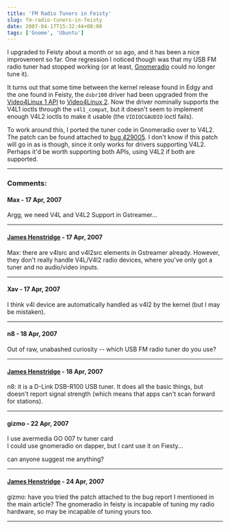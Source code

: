 ```yaml
---
title: 'FM Radio Tuners in Feisty'
slug: fm-radio-tuners-in-feisty
date: 2007-04-17T15:32:44+08:00
tags: ['Gnome', 'Ubuntu']
---
```


I upgraded to Feisty about a month or so ago, and it has been a nice
improvement so far. One regression I noticed though was that my USB FM
radio tuner had stopped working (or at least,
[Gnomeradio](http://www.wh-hms.uni-ulm.de/~mfcn/gnomeradio/) could no
longer tune it).

It turns out that some time between the kernel release found in Edgy and
the one found in Feisty, the `dsbr100` driver had been upgraded from the
[Video4Linux 1
API](http://www.linuxtv.org/downloads/video4linux/API/V4L1_API.html) to
[Video4Linux
2](http://www.linuxtv.org/downloads/video4linux/API/V4L2_API). Now the
driver nominally supports the V4L1 ioctls through the `v4l1_compat`, but
it doesn\'t seem to implement enough V4L2 ioctls to make it usable (the
`VIDIOCGAUDIO` ioctl fails).

To work around this, I ported the tuner code in Gnomeradio over to V4L2.
The patch can be found attached to [bug
429005](http://bugzilla.gnome.org/show_bug.cgi?id=429005 "Port radio tuner code over to the Video4Linux 2 API").
I don\'t know if this patch will go in as is though, since it only works
for drivers supporting V4L2. Perhaps it\'d be worth supporting both
APIs, using V4L2 if both are supported.

---
### Comments:
#### Max - <time datetime="2007-04-17 18:33:00">17 Apr, 2007</time>

Argg, we need V4L and V4L2 Support in Gstreamer\...

---
#### [James Henstridge](http://blogs.gnome.org/jamesh) - <time datetime="2007-04-17 19:21:17">17 Apr, 2007</time>

Max: there are v4lsrc and v4l2src elements in Gstreamer already.
However, they don\'t really handle V4L/V4l2 radio devices, where you\'ve
only got a tuner and no audio/video inputs.

---
#### Xav - <time datetime="2007-04-17 23:33:22">17 Apr, 2007</time>

I think v4l device are automatically handled as v4l2 by the kernel (but
I may be mistaken).

---
#### n8 - <time datetime="2007-04-18 06:13:28">18 Apr, 2007</time>

Out of raw, unabashed curiosity \-- which USB FM radio tuner do you use?

---
#### [James Henstridge](http://blogs.gnome.org/jamesh) - <time datetime="2007-04-18 10:35:13">18 Apr, 2007</time>

n8: it is a D-Link DSB-R100 USB tuner. It does all the basic things, but
doesn\'t report signal strength (which means that apps can\'t scan
forward for stations).

---
#### gizmo - <time datetime="2007-04-22 06:41:21">22 Apr, 2007</time>

I use avermedia GO 007 tv tuner card\
I could use gnomeradio on dapper, but I cant use it on Fiesty\...

can anyone suggest me anything?

---
#### [James Henstridge](http://blogs.gnome.org/jamesh) - <time datetime="2007-04-24 23:59:56">24 Apr, 2007</time>

gizmo: have you tried the patch attached to the bug report I mentioned
in the main article? The gnomeradio in feisty is incapable of tuning my
radio hardware, so may be incapable of tuning yours too.

---
